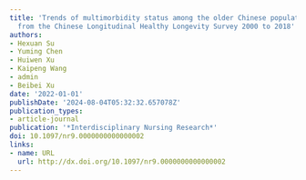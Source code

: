 ```yaml
---
title: 'Trends of multimorbidity status among the older Chinese population: findings
  from the Chinese Longitudinal Healthy Longevity Survey 2000 to 2018'
authors:
- Hexuan Su
- Yuming Chen
- Huiwen Xu
- Kaipeng Wang
- admin
- Beibei Xu
date: '2022-01-01'
publishDate: '2024-08-04T05:32:32.657078Z'
publication_types:
- article-journal
publication: '*Interdisciplinary Nursing Research*'
doi: 10.1097/nr9.0000000000000002
links:
- name: URL
  url: http://dx.doi.org/10.1097/nr9.0000000000000002
---
```

